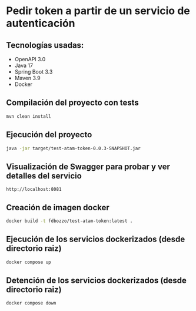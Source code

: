 # Pedir token a partir de un servicio de autenticación

## Tecnologías usadas:
- OpenAPI 3.0
- Java 17
- Spring Boot 3.3
- Maven 3.9
- Docker

## Compilación del proyecto con tests
```bash
mvn clean install
```

## Ejecución del proyecto
```bash
java -jar target/test-atam-token-0.0.3-SNAPSHOT.jar
```

## Visualización de Swagger para probar y ver detalles del servicio
```url
http://localhost:8081
```

## Creación de imagen docker
```bash
docker build -t fdbozzo/test-atam-token:latest .
```

## Ejecución de los servicios dockerizados (desde directorio raiz)
```bash
docker compose up
```

## Detención de los servicios dockerizados (desde directorio raiz)
```bash
docker compose down
```
